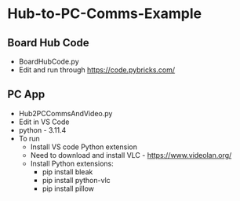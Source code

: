 # Hub-to-PC-Comms-Example
## Board Hub Code
- BoardHubCode.py
- Edit and run through https://code.pybricks.com/

## PC App
- Hub2PCCommsAndVideo.py
- Edit in VS Code
- python - 3.11.4
- To run
  - Install VS code Python extension
  - Need to download and install VLC - https://www.videolan.org/
  - Install Python extensions:
      - pip install bleak
      - pip install python-vlc
      - pip install pillow
